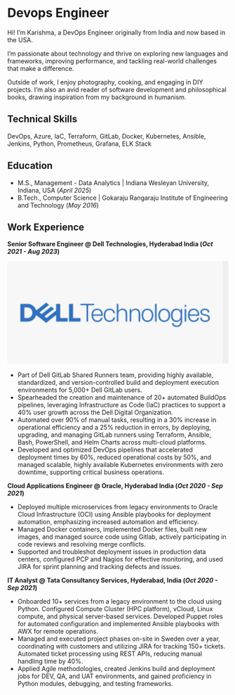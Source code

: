 # Devops Engineer

Hi! I’m Karishma, a DevOps Engineer originally from India and now based in the USA.

I’m passionate about technology and thrive on exploring new languages and frameworks, improving performance, and tackling real-world challenges that make a difference.

Outside of work, I enjoy photography, cooking, and engaging in DIY projects. I’m also an avid reader of software development and philosophical books, drawing inspiration from my background in humanism.

## Technical Skills
DevOps, Azure, IaC, Terraform, GitLab, Docker, Kubernetes, Ansible, Jenkins, Python, Prometheus, Grafana, ELK Stack

## Education
- M.S., Management - Data Analytics | Indiana Wesleyan University, Indiana, USA (_April 2025_)	 			        		
- B.Tech., Computer Science | Gokaraju Rangaraju Institute of Engineering and Technology (_May 2016_)

## Work Experience
**Senior Software Engineer @ Dell Technologies, Hyderabad India (_Oct 2021 - Aug 2023_)**


![Dell](/assets/img/dell.png)
- Part of Dell GitLab Shared Runners team, providing highly available, standardized, and version-controlled build and deployment execution environments for 5,000+ Dell GitLab users.
- Spearheaded the creation and maintenance of 20+ automated BuildOps pipelines, leveraging Infrastructure as Code (IaC) practices to support a 40% user growth across the Dell Digital Organization.
- Automated over 90% of manual tasks, resulting in a 30% increase in operational efficiency and a 25% reduction in errors, by deploying, upgrading, and managing GitLab runners using Terraform, Ansible, Bash, PowerShell, and Helm Charts across multi-cloud platforms.
- Developed and optimized DevOps pipelines that accelerated deployment times by 60%, reduced operational costs by 50%, and managed scalable, highly available Kubernetes environments with zero downtime, supporting critical business operations.

**Cloud Applications Engineer @ Oracle, Hyderabad India (_Oct 2020 - Sep 2021_)**
- Deployed multiple microservices from legacy environments to Oracle Cloud Infrastructure (OCI) using Ansible playbooks for deployment automation, emphasizing increased automation and efficiency.
- Managed Docker containers, implemented Docker files, built new images, and managed source code using Gitlab, actively participating in code reviews and resolving merge conflicts.
- Supported and troubleshot deployment issues in production data centers, configured PCP and Nagios for effective monitoring, and used JIRA for sprint planning and tracking defects and issues.

**IT Analyst @ Tata Consultancy Services, Hyderabad, India (_Oct 2020 - Sep 2021_)**
- Onboarded 10+ services from a legacy environment to the cloud using Python. Configured Compute Cluster (HPC platform), vCloud, Linux compute, and physical server-based services. Developed Puppet roles for automated configuration and implemented Ansible playbooks with AWX for remote operations.
- Managed and executed project phases on-site in Sweden over a year, coordinating with customers and utilizing JIRA for tracking 150+ tickets. Automated ticket processing using REST APIs, reducing manual handling time by 40%.
- Applied Agile methodologies, created Jenkins build and deployment jobs for DEV, QA, and UAT environments, and gained proficiency in Python modules, debugging, and testing frameworks.

<!---
#<code style="color : aqua">Technical Skills</code>
## Projects
### Data-Driven EEG Band Discovery with Decision Trees
[Publication](https://www.mdpi.com/1424-8220/22/8/3048)

Developed objective strategy for discovering optimal EEG bands based on signal power spectra using **Python**. This data-driven approach led to better characterization of the underlying power spectrum by identifying bands that outperformed the more commonly used band boundaries by a factor of two. The proposed method provides a fully automated and flexible approach to capturing key signal components and possibly discovering new indices of brain activity.

![EEG Band Discovery](/assets/img/eeg_band_discovery.jpeg)

### Decoding Physical and Cognitive Impacts of Particulate Matter Concentrations at Ultra-Fine Scales
[Publication](https://www.mdpi.com/1424-8220/22/11/4240)

Used **Matlab** to train over 100 machine learning models which estimated particulate matter concentrations based on a suite of over 300 biometric variables. We found biometric variables can be used to accurately estimate particulate matter concentrations at ultra-fine spatial scales with high fidelity (r2 = 0.91) and that smaller particles are better estimated than larger ones. Inferring environmental conditions solely from biometric measurements allows us to disentangle key interactions between the environment and the body.

![Bike Study](/assets/img/bike_study.jpeg)

## Talks & Lectures
- Causality: The new science of an old question - GSP Seminar, Fall 2021
- Guest Lecture: Dimensionality Reduction - Big Data and Machine Learning for Scientific Discovery (PHYS 5336), Spring 2021
- Guest Lecture: Fourier and Wavelet Transforms - Scientific Computing (PHYS 5315), Fall 2020
- A Brief Introduction to Optimization - GSP Seminar, Fall 2019
- Weeks of Welcome Poster Competition - UTD, Fall 2019
- A Brief Introduction to Networks - GSP Seminar, Spring 2019

- [Data Science YouTube](https://www.youtube.com/channel/UCa9gErQ9AE5jT2DZLjXBIdA)

## Publications
1. Talebi S., Lary D.J., Wijeratne L. OH., and Lary, T. Modeling Autonomic Pupillary Responses from External Stimuli Using Machine Learning (2019). DOI: 10.26717/BJSTR.2019.20.003446
2. Wijeratne, L.O.; Kiv, D.R.; Aker, A.R.; Talebi, S.; Lary, D.J. Using Machine Learning for the Calibration of Airborne Particulate Sensors. Sensors 2020, 20, 99.
3. Lary, D.J.; Schaefer, D.; Waczak, J.; Aker, A.; Barbosa, A.; Wijeratne, L.O.H.; Talebi, S.; Fernando, B.; Sadler, J.; Lary, T.; Lary, M.D. Autonomous Learning of New Environments with a Robotic Team Employing Hyper-Spectral Remote Sensing, Comprehensive In-Situ Sensing and Machine Learning. Sensors 2021, 21, 2240. https://doi.org/10.3390/s21062240
4. Zhang, Y.; Wijeratne, L.O.H.; Talebi, S.; Lary, D.J. Machine Learning for Light Sensor Calibration. Sensors 2021, 21, 6259. https://doi.org/10.3390/s21186259
5. Talebi, S.; Waczak, J.; Fernando, B.; Sridhar, A.; Lary, D.J. Data-Driven EEG Band Discovery with Decision Trees. Preprints 2022, 2022030145 (doi: 10.20944/preprints202203.0145.v1).
6. Fernando, B.A.; Sridhar, A.; Talebi, S.; Waczak, J.; Lary, D.J. Unsupervised Blink Detection Using Eye Aspect Ratio Values. Preprints 2022, 2022030200 (doi: 10.20944/preprints202203.0200.v1).
7. Talebi, S. et al. Decoding Physical and Cognitive Impacts of PM Concentrations at Ultra-fine Scales, 29 March 2022, PREPRINT (Version 1) available at Research Square [https://doi.org/10.21203/rs.3.rs-1499191/v1]
8. Lary, D.J. et al. (2022). Machine Learning, Big Data, and Spatial Tools: A Combination to Reveal Complex Facts That Impact Environmental Health. In: Faruque, F.S. (eds) Geospatial Technology for Human Well-Being and Health. Springer, Cham. https://doi.org/10.1007/978-3-030-71377-5_12
9. Wijerante, L.O.H. et al. (2022). Advancement in Airborne Particulate Estimation Using Machine Learning. In: Faruque, F.S. (eds) Geospatial Technology for Human Well-Being and Health. Springer, Cham. https://doi.org/10.1007/978-3-030-71377-5_13

- [Data Science Blog](https://medium.com/@shawhin)
-->